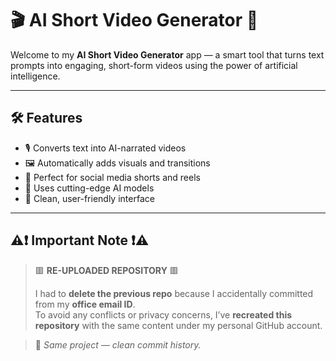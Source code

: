 # 🎬 AI Short Video Generator 🤖

Welcome to my **AI Short Video Generator** app — a smart tool that turns text prompts into engaging, short-form videos using the power of artificial intelligence.

---

## 🛠️ Features

- 🎙️ Converts text into AI-narrated videos
- 🖼️ Automatically adds visuals and transitions
- 📱 Perfect for social media shorts and reels
- 🧠 Uses cutting-edge AI models
- 🚀 Clean, user-friendly interface

---

## ⚠️❗ Important Note ❗⚠️

> 🟥 **RE-UPLOADED REPOSITORY** 🟥  
>
> I had to **delete the previous repo** because I accidentally committed from my **office email ID**.  
> To avoid any conflicts or privacy concerns, I’ve **recreated this repository** with the same content under my personal GitHub account.

> 🔁 _Same project — clean commit history._